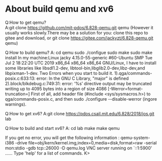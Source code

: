 # About build qemu and xv6
Q:How to get qemu?  
A:git clone https://github.com/mit-pdos/6.828-qemu.git qemu 
(However it usually works slowly.There may be a solution for you: clone this repo to 
gitee and download, or git clone https://gitee.com/jackyzt/6.828-qemu.git qemu) 

Q:How to build qemu?
A: cd qemu
   sudo ./configue
   sudo make
   sudo make install
  In my machine:Linux jacky 4.15.0-55-generic #60-Ubuntu SMP Tue Jul 2 18:22:20 UTC 2019 
x86_64 x86_64 x86_64 GNU/Linux, I have to install some libraries like libsdl1.2-dev,
libtool-bin,libglib2.0-dev,libz-dev,and libpixman-1-dev.
  Two Errors when you start to build it. 
  1).qga/commands-posix.c:633:13: error: In the GNU C Library, "major" is defined
  2).block/blkdebug.c:749:31: error: ‘%s’ directive output may be truncated writing up to 
     4095 bytes into a region of size 4086 [-Werror=format-truncation=]
  First of all, add header file (#include <sys/sysmacros.h>) to qga/commands-posix.c, and 
  then sudo ./configure --disable-werror (ingore warnings).

Q:How to get xv6?
A:git clone  https://pdos.csail.mit.edu/6.828/2018/jos.git lab

Q:How to build and start xv6?
A: cd lab
   make
   make qemu

If you get no error, you will get the following information :
  qemu-system-i386 -drive file=obj/kern/kernel.img,index=0,media=disk,format=raw -serial mon:stdio -gdb tcp::26000 -D qemu.log
VNC server running on `::1:5900'
  ......
  Type 'help' for a list of commands.
  K>

